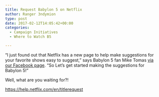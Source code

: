 ```yaml
---
title: Request Babylon 5 on Netflix
author: Ranger 3ndymion
type: post
date: 2017-02-12T14:05:42+00:00
categories:
  - Campaign Initiatives
  - Where to Watch B5

---
```

&#8220;I just found out that Netflix has a new page to help make suggestions for your favorite shows easy to suggest,&#8221; says Babylon 5 fan Mike Tomas <a href="https://www.facebook.com/FreeBabylon5/" target="_blank">via our Facebook page</a>. &#8220;So Let&#8217;s get started making the suggestions for Babylon 5!&#8221;

Well, what are you waiting for?!

https://help.netflix.com/en/titlerequest
